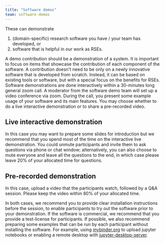 ```yaml
---
title: "Software demos"
team: software-demos
---
```


These can demonstrate

1. (domain-specific) research software you have / your team has developed, or
2. software that is helpful in our work as RSEs.

A demo contribution should be a demonstration of a system. It is important to focus on items that showcase the contribution of each component of the software. A contribution doesn't need to be only on a newly innovative software that is developed from scratch. Instead, it can be based on existing tools or software, but with a special focus on the benefits for RSEs.
Software demonstrations are done interactively within a 30-minutes long general zoom call. A moderator from the software demo team will set up a video conference via zoom. During the call, you present some example usage of your software and its main features. You may choose whether to do a live interactive demonstration or to share a pre-recorded video.

## Live interactive demonstration
In this case you may want to prepare some slides for introduction but we recommend that you spend most of the time on the interactive live demonstration. You could unmute participants and invite them to ask questions via phone or chat window; alternatively, you can also choose to mute everyone and leave all the questions to the end, in which case please leave 20% of your allocated time for questions.

## Pre-recorded demonstration
In this case, upload a video that the participants watch, followed by a Q&A session. Please keep the video within 80% of your allocated time.

In both cases, we recommend you to provide clear installation instructions before the session, to enable participants to try out the software  prior to your demonstration. If the software is commercial, we recommend that you provide a test-license for participants. If possible, we also recommend preparing some examples that can be run by each participant without installing the software. For example, using [mybinder.org](https://mybinder.org) to upload jupyter notebooks or enabling a remote desktop with [jupyter-desktop-server](https://pypi.org/project/jupyter-desktop-server).
